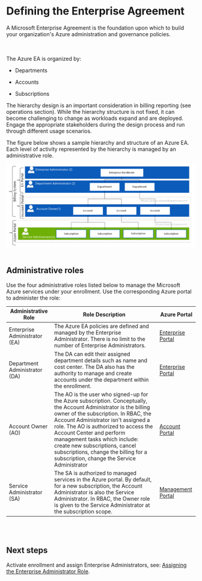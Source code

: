# Defining the Enterprise Agreement
A Microsoft Enterprise Agreement is the foundation upon which to build your organization's Azure administration and governance policies.   
<br />
<br />

The Azure EA is organized by: 
- Departments 

- Accounts 
- Subscriptions 

The hierarchy design is an important consideration in billing reporting (see operations section). While the hierarchy structure is not fixed, it can become challenging to change as workloads expand and are deployed. Engage the appropriate stakeholders during the design 
process and run through different usage scenarios. 

The figure below shows a sample hierarchy and structure of an Azure EA.  Each level of activity represented by the hierarchy is managed by an administrative role. 

![Enrollment](https://github.com/alvarovitta/Enrollment-and-Subscription/blob/master/_images/Enrollment.PNG)
<br />
<br />

## Administrative roles 
Use the four administrative roles listed below to manage the Microsoft Azure services under your enrollment. Use the corresponding 
Azure portal to administer the role: 


| __Administrative Role__ | __Role Description__ | __Azure Portal__ |
|------------------------------|----------------------------|----------------------------|
| Enterprise Administrator (EA)   | The Azure EA policies are defined and managed by the Enterprise Administrator. There is no limit to the number of Enterprise Administrators.   | [Enterprise Portal](https://ea.azure.com/)|
| Department Administrator (DA)    | The DA can edit their assigned department details such as name and cost center. The DA also has the authority to manage and create accounts under the department within the enrollment.  |[Enterprise Portal](https://ea.azure.com/) |
| Account Owner (AO)    | The AO is the user who signed-up for the Azure subscription. Conceptually, the Account Administrator is the billing owner of the subscription. In RBAC, the Account Administrator isn't assigned a role. The AO is authorized to access the Account Center and perform management tasks which include: create new subscriptions, cancel subscriptions, change the billing for a subscription, change the Service Administrator  | [Account Portal](https://account.azure.com/)|  
| Service Administrator (SA)    | The SA is authorized to managed services in the Azure portal. By default, for a new subscription, the Account Administrator is also the Service Administrator. In RBAC, the Owner role is given to the Service Administrator at the subscription scope. | [Management Portal](https://portal.azure.com/) |
<br />
<br />

## Next steps 
Activate enrollment and assign Enterprise Administrators, see: [Assigning the Enterprise Administrator Role](1.1-Assigning-the-Enterprise-Administrator-Role.md). 
